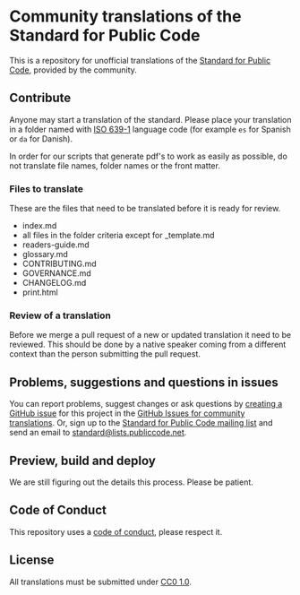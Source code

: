 # Community translations of the Standard for Public Code

This is a repository for unofficial translations of the [Standard for Public Code](https://standard.publiccode.net), provided by the community.

## Contribute

Anyone may start a translation of the standard.
Please place your translation in a folder named with [ISO 639-1](https://en.wikipedia.org/wiki/List_of_ISO_639-1_codes) language code (for example `es` for Spanish or `da` for Danish).

In order for our scripts that generate pdf's to work as easily as possible, do not translate file names, folder names or the front matter. 

### Files to translate

These are the files that need to be translated before it is ready for review.

- index.md
- all files in the folder criteria except for _template.md
- readers-guide.md
- glossary.md
- CONTRIBUTING.md
- GOVERNANCE.md
- CHANGELOG.md
- print.html

### Review of a translation

Before we merge a pull request of a new or updated translation it need to be reviewed.
This should be done by a native speaker coming from a different context than the person submitting the pull request.

## Problems, suggestions and questions in issues

You can report problems, suggest changes or ask questions by [creating a GitHub issue](https://help.github.com/articles/creating-an-issue/) for this project in the [GitHub Issues for community translations](https://github.com/publiccodenet/community-translations-standard/issues).
Or, sign up to the [Standard for Public Code mailing list](https://lists.publiccode.net/mailman/postorius/lists/standard.lists.publiccode.net/) and send an email to [standard@lists.publiccode.net](mailto:standard@lists.publiccode.net).

## Preview, build and deploy

We are still figuring out the details this process. Please be patient.

## Code of Conduct

This repository uses a [code of conduct](CODE_OF_CONDUCT.md), please respect it.

## License

All translations must be submitted under [CC0 1.0](LICENSE).
